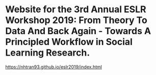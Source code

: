 # Website for the 3rd Annual ESLR Workshop 2019: From Theory To Data And Back Again - Towards A Principled Workflow in Social Learning Research.

https://nhtran93.github.io/eslr2019/index.html
